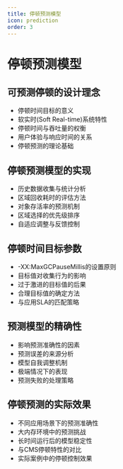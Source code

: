 ```yaml
---
title: 停顿预测模型
icon: prediction
order: 3
---
```


# 停顿预测模型

## 可预测停顿的设计理念
- 停顿时间目标的意义
- 软实时(Soft Real-time)系统特性
- 停顿时间与吞吐量的权衡
- 用户体验与响应时间的关系
- 停顿预测的理论基础

## 停顿预测模型的实现
- 历史数据收集与统计分析
- 区域回收耗时的评估方法
- 对象存活率的预测机制
- 区域选择的优先级排序
- 自适应调整与反馈控制

## 停顿时间目标参数
- -XX:MaxGCPauseMillis的设置原则
- 目标值对收集行为的影响
- 过于激进的目标值的后果
- 合理目标值的确定方法
- 与应用SLA的匹配策略

## 预测模型的精确性
- 影响预测准确性的因素
- 预测误差的来源分析
- 模型自我调整机制
- 极端情况下的表现
- 预测失败的处理策略

## 停顿预测的实际效果
- 不同应用场景下的预测准确性
- 大内存环境中的预测挑战
- 长时间运行后的模型稳定性
- 与CMS停顿特性的对比
- 实际案例中的停顿控制效果
